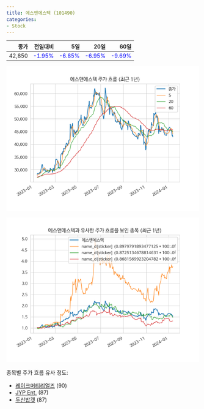 ```yaml
---
title: 에스앤에스텍 (101490)
categories:
- Stock
---
```


|종가|전일대비|5일|20일|60일|
|---:|-------:|--:|---:|---:|
|42,850|<span style="color: blue">-1.95%</span>|<span style="color: blue">-6.85%</span>|<span style="color: blue">-6.95%</span>|<span style="color: blue">-9.69%</span>|


<!-- more -->

![101490](/assets/images/stock/101490.png)

![101490](/assets/images/stock/101490_sim.png)

종목별 주가 흐름 유사 정도:
- [레이크머티리얼즈](/stock/281740/) (90)
- [JYP Ent.](/stock/035900/) (87)
- [두산밥캣](/stock/241560/) (87)